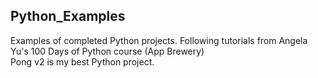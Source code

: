 ## Python_Examples
Examples of completed Python projects. 
Following tutorials from Angela Yu's 100 Days of Python course (App Brewery)  
Pong v2 is my best Python project.  
